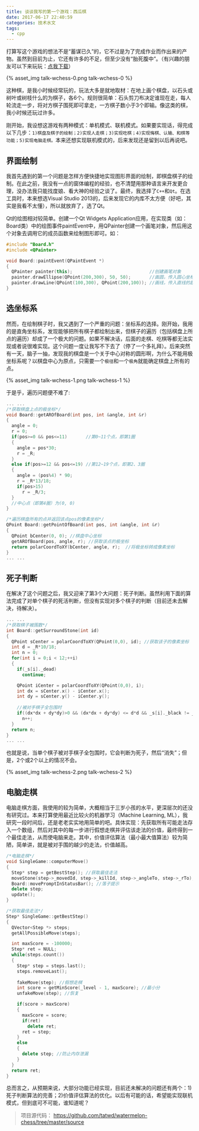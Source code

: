 ```yaml
---
title: 谈谈我写的第一个游戏：西瓜棋
date: 2017-06-17 22:40:59
categories: 技术水文
tags:
  - cpp
---
```


打算写这个游戏的想法不是“蓄谋已久”的，它不过是为了完成作业而作出来的产物。虽然到目前为止，它还有许多的不足，但至少没有“胎死腹中”。（有兴趣的朋友可以下来玩玩：[点我下载](https://github.com/tatwd/watermelon-chess/raw/master/wiki-resources/downloads/watermelon-chess-1.6.1-install.exe)）

{% asset_img talk-wchess-0.png talk-wchess-0 %}

这种棋，是我小时候经常玩的，玩法大多是就地取材：在地上画个棋盘，以石头或树叶或树枝什么的为棋子，各6个。规则很简单：石头剪刀布决定谁现在走，每人轮流走一步，将对方棋子围死即可拿走，一方棋子数小于3个即输。像这类的棋，我小时候还玩过许多。

刚开始，我设想这游戏有两种模式：单机模式、联机模式。如果要实现话，得完成以下几步：`1)棋盘及棋子的绘制；2)实现人走棋；3)实现吃棋；4)实现悔棋、认输、和棋等 功能；5)实现电脑走棋。`本来还想实现联机模式的，后来发现还是留到以后再说吧。

## 界面绘制

<!-- more -->

我首先遇到的第一个问题是怎样方便快捷地实现图形界面的绘制，即棋盘棋子的绘制。在此之前，我没有一点的窗体编程的经验，也不清楚用那种语言来开发更合理，没办法我只能找度娘、看大神的经验之谈了。最终，我选择了`C++`和`Qt`。在选工具时，本来想选Visual Studio 2013的，后来发现它的内库不太方便（好吧，其实是我看不太懂），所以就放弃了，选了Qt。

Qt的绘图相对较简单。创建一个Qt Widgets Application应用，在实现类（如：Board类）中的绘图事件paintEvent中，用QPainter创建一个画笔对象，然后用这个对象去调用它的成员函数来绘制图形即可。如：

``` cpp
#include "Board.h"
#include <QPainter>

void Board::paintEvent(QPaintEvent *)
{
  QPainter painter(this);                             //创建画笔对象
  painter.drawEllipse(QPoint(200,300), 50, 50);       //画圆，传入圆心坐标、长轴、短轴
  painter.drawLine(QPoint(100,300), QPoint(200,100)); //画线，传入直线的起点、终点坐标
}
```

## 选坐标系

然而，在绘制棋子时，我又遇到了一个严重的问题：坐标系的选择。刚开始，我用的是直角坐标系，发现能够把所有棋子都绘制出来，但棋子的遍历（包括棋盘上所点的遍历）却成了一个极大的问题。如果不解决话，后面的走棋、吃棋等都无法实现或者说很难实现。这个问题一度让我写不下去了（停了一个多礼拜）。后来突然有一天，脑子一抽，发现我的棋盘是一个关于中心对称的圆形啊，为什么不能用极坐标系呢？以棋盘中心为原点，只需要一个`极径`和一个`极角`就能确定棋盘上所有的点。

{% asset_img talk-wchess-1.png talk-wchess-1 %}

于是乎，遍历问题便不难了:

``` cpp
... ...
/*获取棋盘上点的极坐标*/
void Board::getAROfBoard(int pos, int &angle, int &r)
{
  angle = 0;
  r = 0;
  if(pos>=0 && pos<=11)       //第0~11个点，即第1圈
  {
    angle = pos*30;
    r = _R;
  }
  else if(pos>=12 && pos<=19) //第12~19个点，即第2、3圈
  {
    angle = (pos%4) * 90;
    r = _R*13/18;
    if(pos>15)
      r = _R/3;
  }
  //中心点（即第4圈）为(0, 0)
}

/*遍历棋盘所有的点并返回该点pos的像素坐标*/
QPoint Board::getPointOfBoard(int pos, int &angle, int &r)
{
  QPoint bCenter(0, 0); //棋盘中心坐标
  getAROfBoard(pos, angle, r); //获取该点的极坐标
  return polarCoordToXY(bCenter, angle, r);  //将极坐标转成像素坐标
}
... ...
```

## 死子判断

在解决了这个问题之后，我又迎来了第3个大问题：死子判断。虽然利用下面的算法完成了对单个棋子的死活判断，但没有实现对多个棋子的判断（目前还未去解决，待解决）。

``` cpp
... ...
/*获取棋子被围数*/
int Board::getSurroundStone(int id)
{
  QPoint sCenter = polarCoordToXY(QPoint(0,0), id); //获取该子的像素坐标
  int d = _R*10/18;
  int n = 0;
  for(int i = 0;i < 12;++i)
  {
    if(_s[i]._dead)
      continue;

    QPoint iCenter = polarCoordToXY(QPoint(0,0), i);
    int dx = sCenter.x() - iCenter.x();
    int dy = sCenter.y() - iCenter.y();
    
    //被对手棋子全包围时
    if((dx*dx + dy*dy)>0 && (dx*dx + dy*dy) <= d*d && _s[i]._black != _s[id]._black) 
      n++;
  }
  return n;
}
... ...
```

也就是说，当单个棋子被对手棋子全包围时，它会判断为死子，然后“消失”；但是，2个或2个以上的情况不会。

{% asset_img talk-wchess-2.png talk-wchess-2 %}

## 电脑走棋

电脑走棋方面，我使用的较为简单，大概相当于三岁小孩的水平，更深层次的还没有研究过。本来打算使用最近比较火的机器学习（Machine Learning, ML），我研究一段时间后，还是老老实实地用简单的吧。具体实现：先获取所有可能走法存入一个数组，然后对其中的每一步进行假想走棋并评估该走法的价值，最终得到一个最佳走法，从而使电脑来走。其中，价值评估算法（最小最大值算法）较为简陋，简单讲，就是被对手围的越少的走法，价值越高。

``` cpp
/*电脑走棋*/
void SingleGame::computerMove()
{
  Step* step = getBestStep(); //获取最佳走法
  moveStone(step->_movedId, step->_killId, step->_angleTo, step->_rTo); //走棋
  Board::movePromptInStatusBar(); //落子提示
  delete step;
  update();
}

/*获取最佳走法*/
Step* SingleGame::getBestStep()
{
  QVector<Step *> steps;
  getAllPossibleMove(steps);

  int maxScore = -100000;
  Step* ret = NULL;
  while(steps.count())
  {
    Step* step = steps.last();
    steps.removeLast();
    
    fakeMove(step); //假想走棋
    int score = getMinScore(_level - 1, maxScore); //最小分
    unfakeMove(step); //恢复

    if(score > maxScore)
    {
      maxScore = score;
      if(ret)
        delete ret;
      ret = step;
    }
    else
    {
      delete step; //防止内存泄漏
    }
  }
  return ret;
}
```

总而言之，从预期来说，大部分功能已经实现，目前还未解决的问题还有两个：1)死子判断算法的完善；2)价值评估算法的优化。以后有可能的话，希望能实现联机模式，但到底可不可能，谁知道呢？

> 项目源代码： https://github.com/tatwd/watermelon-chess/tree/master/source